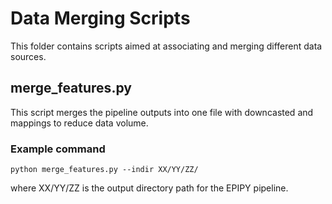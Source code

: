 # Data Merging Scripts

This folder contains scripts aimed at associating and merging different data sources.

## merge_features.py
This script merges the pipeline outputs into one file with downcasted and mappings to reduce data volume.

### Example command

```
python merge_features.py --indir XX/YY/ZZ/
```

where XX/YY/ZZ is the output directory path for the EPIPY pipeline.